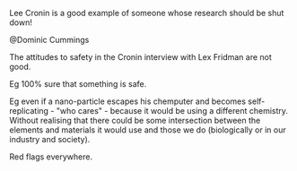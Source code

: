 Lee Cronin is a good example of someone whose research should be shut down!

@Dominic Cummings

The attitudes to safety in the Cronin interview with Lex Fridman are not good.

Eg 100% sure that something is safe.

Eg even if a nano-particle escapes his chemputer and becomes self-replicating - "who cares" - because it would be using a different chemistry. Without realising that there could be some intersection between the elements and materials it would use and those we do (biologically or in our industry and society).

Red flags everywhere.
